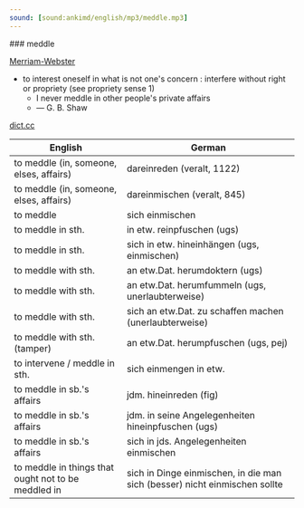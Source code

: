 ```yaml
---
sound: [sound:ankimd/english/mp3/meddle.mp3]
---
```


\### meddle

[Merriam-Webster](https://www.merriam-webster.com/dictionary/meddle)

- to interest oneself in what is not one's concern : interfere without right or propriety (see propriety sense 1)
    - I never meddle in other people's private affairs
    - — G. B. Shaw

[dict.cc](https://www.dict.cc/meddle)

| English        | German       |
| -------------- | ------------ |
| to meddle (in, someone, elses, affairs) | dareinreden (veralt, 1122) |
| to meddle (in, someone, elses, affairs) | dareinmischen (veralt, 845) |
| to meddle | sich einmischen |
| to meddle in sth. | in etw. reinpfuschen (ugs) |
| to meddle in sth. | sich in etw. hineinhängen (ugs, einmischen) |
| to meddle with sth. | an etw.Dat. herumdoktern (ugs) |
| to meddle with sth. | an etw.Dat. herumfummeln (ugs, unerlaubterweise) |
| to meddle with sth. | sich an etw.Dat. zu schaffen machen (unerlaubterweise) |
| to meddle with sth. (tamper) | an etw.Dat. herumpfuschen (ugs, pej) |
| to intervene / meddle in sth. | sich einmengen in etw. |
| to meddle in sb.'s affairs | jdm. hineinreden (fig) |
| to meddle in sb.'s affairs | jdm. in seine Angelegenheiten hineinpfuschen (ugs) |
| to meddle in sb.'s affairs | sich in jds. Angelegenheiten einmischen |
| to meddle in things that ought not to be meddled in | sich in Dinge einmischen, in die man sich (besser) nicht einmischen sollte |
